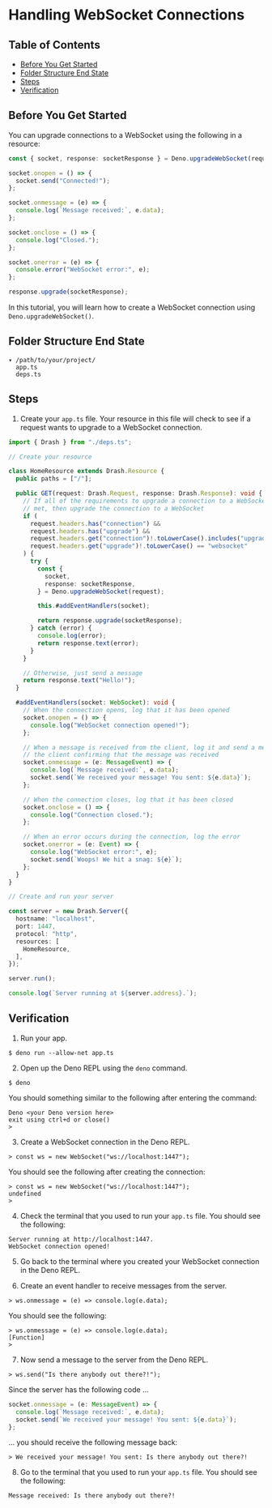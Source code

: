 # Handling WebSocket Connections

## Table of Contents

- [Before You Get Started](#before-you-get-started)
- [Folder Structure End State](#folder-structure-end-state)
- [Steps](#steps)
- [Verification](#verification)

## Before You Get Started

You can upgrade connections to a WebSocket using the following in a resource:

```typescript
const { socket, response: socketResponse } = Deno.upgradeWebSocket(request);

socket.onopen = () => {
  socket.send("Connected!");
};

socket.onmessage = (e) => {
  console.log(`Message received:`, e.data);
};

socket.onclose = () => {
  console.log("Closed.");
};

socket.onerror = (e) => {
  console.error("WebSocket error:", e);
};

response.upgrade(socketResponse);
```

In this tutorial, you will learn how to create a WebSocket connection using
`Deno.upgradeWebSocket()`.

## Folder Structure End State

```text
▾ /path/to/your/project/
  app.ts
  deps.ts
```

## Steps

1. Create your `app.ts` file. Your resource in this file will check to see if a
   request wants to upgrade to a WebSocket connection.

```typescript
import { Drash } from "./deps.ts";

// Create your resource

class HomeResource extends Drash.Resource {
  public paths = ["/"];

  public GET(request: Drash.Request, response: Drash.Response): void {
    // If all of the requirements to upgrade a connection to a WebSocket are
    // met, then upgrade the connection to a WebSocket
    if (
      request.headers.has("connection") &&
      request.headers.has("upgrade") &&
      request.headers.get("connection")!.toLowerCase().includes("upgrade") &&
      request.headers.get("upgrade")!.toLowerCase() == "websocket"
    ) {
      try {
        const {
          socket,
          response: socketResponse,
        } = Deno.upgradeWebSocket(request);

        this.#addEventHandlers(socket);

        return response.upgrade(socketResponse);
      } catch (error) {
        console.log(error);
        return response.text(error);
      }
    }

    // Otherwise, just send a message
    return response.text("Hello!");
  }

  #addEventHandlers(socket: WebSocket): void {
    // When the connection opens, log that it has been opened
    socket.onopen = () => {
      console.log("WebSocket connection opened!");
    };

    // When a message is received from the client, log it and send a message to
    // the client confirming that the message was received
    socket.onmessage = (e: MessageEvent) => {
      console.log(`Message received:`, e.data);
      socket.send(`We received your message! You sent: ${e.data}`);
    };

    // When the connection closes, log that it has been closed
    socket.onclose = () => {
      console.log("Connection closed.");
    };

    // When an error occurs during the connection, log the error
    socket.onerror = (e: Event) => {
      console.log("WebSocket error:", e);
      socket.send(`Woops! We hit a snag: ${e}`);
    };
  }
}

// Create and run your server

const server = new Drash.Server({
  hostname: "localhost",
  port: 1447,
  protocol: "http",
  resources: [
    HomeResource,
  ],
});

server.run();

console.log(`Server running at ${server.address}.`);
```

## Verification

1. Run your app.

```shell
$ deno run --allow-net app.ts
```

2. Open up the Deno REPL using the `deno` command.

```shell
$ deno
```

You should something similar to the following after entering the command:

```text
Deno <your Deno version here>
exit using ctrl+d or close()
>
```

3. Create a WebSocket connection in the Deno REPL.

```shell
> const ws = new WebSocket("ws://localhost:1447");
```

You should see the following after creating the connection:

```text
> const ws = new WebSocket("ws://localhost:1447");
undefined
>
```

4. Check the terminal that you used to run your `app.ts` file. You should see
   the following:

```text
Server running at http://localhost:1447.
WebSocket connection opened!
```

5. Go back to the terminal where you created your WebSocket connection in the
   Deno REPL.

6. Create an event handler to receive messages from the server.

```text
> ws.onmessage = (e) => console.log(e.data);
```

You should see the following:

```text
> ws.onmessage = (e) => console.log(e.data);
[Function]
>
```

7. Now send a message to the server from the Deno REPL.

```text
> ws.send("Is there anybody out there?!");
```

Since the server has the following code ...

```typescript
socket.onmessage = (e: MessageEvent) => {
  console.log(`Message received:`, e.data);
  socket.send(`We received your message! You sent: ${e.data}`);
};
```

... you should receive the following message back:

```text
> We received your message! You sent: Is there anybody out there?!
```

8. Go to the terminal that you used to run your `app.ts` file. You should see
   the following:

```text
Message received: Is there anybody out there?!
```

